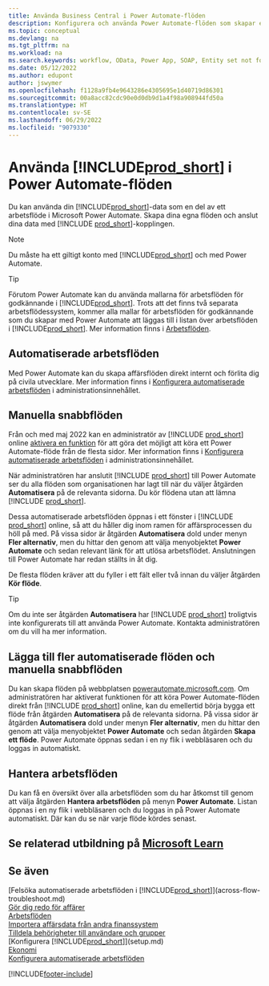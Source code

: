 ```yaml
---
title: Använda Business Central i Power Automate-flöden
description: Konfigurera och använda Power Automate-flöden som skapar eller ändrar Business Central-data.
ms.topic: conceptual
ms.devlang: na
ms.tgt_pltfrm: na
ms.workload: na
ms.search.keywords: workflow, OData, Power App, SOAP, Entity set not found, workflowWebhookSubscriptions
ms.date: 05/12/2022
ms.author: edupont
author: jswymer
ms.openlocfilehash: f1128a9fb4e9643286e4305695e1d40719d86301
ms.sourcegitcommit: 00a8acc82cdc90e0d0db9d1a4f98a908944fd50a
ms.translationtype: HT
ms.contentlocale: sv-SE
ms.lasthandoff: 06/29/2022
ms.locfileid: "9079330"
---
```

# <a name="use-prod_short-in-power-automate-flows"></a>Använda [!INCLUDE[prod_short](includes/prod_short.md)] i Power Automate-flöden

Du kan använda din [!INCLUDE[prod_short](includes/prod_short.md)]-data som en del av ett arbetsflöde i Microsoft Power Automate. Skapa dina egna flöden och anslut dina data med [!INCLUDE [prod_short](includes/prod_short.md)]-kopplingen.  

> [!NOTE]  
> Du måste ha ett giltigt konto med [!INCLUDE[prod_short](includes/prod_short.md)] och med Power Automate.  

> [!TIP]
> Förutom Power Automate kan du använda mallarna för arbetsflöden för godkännande i [!INCLUDE[prod_short](includes/prod_short.md)]. Trots att det finns två separata arbetsflödessystem, kommer alla mallar för arbetsflöden för godkännande som du skapar med Power Automate att läggas till i listan över arbetsflöden i [!INCLUDE[prod_short](includes/prod_short.md)]. Mer information finns i [Arbetsflöden](across-workflow.md).  

## <a name="automated-workflows"></a>Automatiserade arbetsflöden

Med Power Automate kan du skapa affärsflöden direkt internt och förlita dig på civila utvecklare. Mer information finns i [Konfigurera automatiserade arbetsflöden](/dynamics365/business-central/dev-itpro/powerplatform/automate-workflows) i administrationsinnehållet.  

## <a name="manual-instant-flows"></a>Manuella snabbflöden

Från och med maj 2022 kan en administratör av [!INCLUDE [prod_short](includes/prod_short.md)] online [aktivera en funktion](admin-feature-management.md) för att göra det möjligt att köra ett Power Automate-flöde från de flesta sidor. Mer information finns i [Konfigurera automatiserade arbetsflöden](/dynamics365/business-central/dev-itpro/powerplatform/automate-workflows) i administrationsinnehållet.  

När administratören har anslutit [!INCLUDE [prod_short](includes/prod_short.md)] till Power Automate ser du alla flöden som organisationen har lagt till när du väljer åtgärden **Automatisera** på de relevanta sidorna. Du kör flödena utan att lämna [!INCLUDE [prod_short](includes/prod_short.md)].  

Dessa automatiserade arbetsflöden öppnas i ett fönster i [!INCLUDE [prod_short](includes/prod_short.md)] online, så att du håller dig inom ramen för affärsprocessen du höll på med. På vissa sidor är åtgärden **Automatisera** dold under menyn **Fler alternativ**, men du hittar den genom att välja menyobjektet **Power Automate** och sedan relevant länk för att utlösa arbetsflödet. Anslutningen till Power Automate har redan ställts in åt dig.  

De flesta flöden kräver att du fyller i ett fält eller två innan du väljer åtgärden **Kör flöde**.  

> [!TIP]
> Om du inte ser åtgärden **Automatisera** har [!INCLUDE [prod_short](includes/prod_short.md)] troligtvis inte konfigurerats till att använda Power Automate. Kontakta administratören om du vill ha mer information.

## <a name="add-more-automated-flows-and-manual-instant-flows"></a>Lägga till fler automatiserade flöden och manuella snabbflöden

Du kan skapa flöden på webbplatsen [powerautomate.microsoft.com](https://powerautomate.microsoft.com). Om administratören har aktiverat funktionen för att köra Power Automate-flöden direkt från [!INCLUDE [prod_short](includes/prod_short.md)] online, kan du emellertid börja bygga ett flöde från åtgärden **Automatisera** på de relevanta sidorna. På vissa sidor är åtgärden **Automatisera** dold under menyn **Fler alternativ**, men du hittar den genom att välja menyobjektet **Power Automate** och sedan åtgärden **Skapa ett flöde**. Power Automate öppnas sedan i en ny flik i webbläsaren och du loggas in automatiskt.

## <a name="manage-workflows"></a>Hantera arbetsflöden

Du kan få en översikt över alla arbetsflöden som du har åtkomst till genom att välja åtgärden **Hantera arbetsflöden** på menyn **Power Automate**. Listan öppnas i en ny flik i webbläsaren och du loggas in på Power Automate automatiskt. Där kan du se när varje flöde kördes senast.  

## <a name="see-related-training-at-microsoft-learn"></a>Se relaterad utbildning på [Microsoft Learn](/learn/modules/use-power-automate/)

## <a name="see-also"></a>Se även

[Felsöka automatiserade arbetsflöden i [!INCLUDE[prod_short](includes/prod_short.md)]](across-flow-troubleshoot.md)  
[Gör dig redo för affärer](ui-get-ready-business.md)  
[Arbetsflöden](across-workflow.md)  
[Importera affärsdata från andra finanssystem](across-import-data-configuration-packages.md)  
[Tilldela behörigheter till användare och grupper](ui-define-granular-permissions.md)  
[Konfigurera [!INCLUDE[prod_short](includes/prod_short.md)]](setup.md)  
[Ekonomi](finance.md)  
[Konfigurera automatiserade arbetsflöden](/dynamics365/business-central/dev-itpro/powerplatform/automate-workflows)  

[!INCLUDE[footer-include](includes/footer-banner.md)]